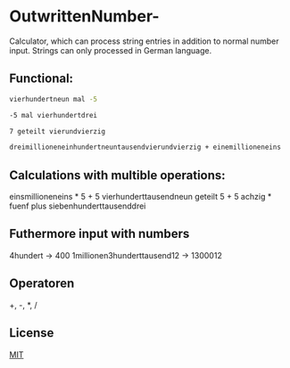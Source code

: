 # OutwrittenNumber-

Calculator, which can process string entries in addition to normal number input. 
Strings can only processed in German language. 

## Functional:
```bash
vierhundertneun mal -5 
```

```bash
-5 mal vierhundertdrei
```

```bash
7 geteilt vierundvierzig
```

```bash
dreimillioneneinhundertneuntausendvierundvierzig + einemillioneneins
```

## Calculations with multible operations:
einsmillioneneins * 5 + 5
vierhunderttausendneun geteilt 5 + 5
achzig * fuenf plus siebenhunderttausenddrei

## Futhermore input with numbers
4hundert -> 400
1millionen3hunderttausend12 -> 1300012

## Operatoren
+, -, *, /

## License
[MIT](https://choosealicense.com/licenses/mit/)
